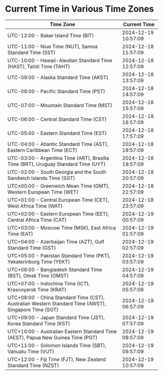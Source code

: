 # Current Time in Various Time Zones

| Time Zone | Current Time |
|-----------|--------------|
| UTC-12:00 - Baker Island Time (BIT) | 2024-12-19 10:57:09 |
| UTC-11:00 - Niue Time (NUT), Samoa Standard Time (SST) | 2024-12-18 11:57:09 |
| UTC-10:00 - Hawaii-Aleutian Standard Time (HAST), Tahiti Time (TAHT) | 2024-12-18 12:57:09 |
| UTC-09:00 - Alaska Standard Time (AKST) | 2024-12-18 13:57:09 |
| UTC-08:00 - Pacific Standard Time (PST) | 2024-12-18 14:57:09 |
| UTC-07:00 - Mountain Standard Time (MST) | 2024-12-18 15:57:09 |
| UTC-06:00 - Central Standard Time (CST) | 2024-12-18 16:57:09 |
| UTC-05:00 - Eastern Standard Time (EST) | 2024-12-18 17:57:09 |
| UTC-04:00 - Atlantic Standard Time (AST), Eastern Caribbean Time (ECT) | 2024-12-18 18:57:09 |
| UTC-03:00 - Argentina Time (ART), Brasília Time (BRT), Uruguay Standard Time (UYT) | 2024-12-18 19:57:09 |
| UTC-02:00 - South Georgia and the South Sandwich Islands Time (SGT) | 2024-12-18 20:57:09 |
| UTC±00:00 - Greenwich Mean Time (GMT), Western European Time (WET) | 2024-12-18 22:57:09 |
| UTC+01:00 - Central European Time (CET), West Africa Time (WAT) | 2024-12-18 23:57:09 |
| UTC+02:00 - Eastern European Time (EET), Central Africa Time (CAT) | 2024-12-19 00:57:09 |
| UTC+03:00 - Moscow Time (MSK), East Africa Time (EAT) | 2024-12-19 01:57:09 |
| UTC+04:00 - Azerbaijan Time (AZT), Gulf Standard Time (GST) | 2024-12-19 02:57:09 |
| UTC+05:00 - Pakistan Standard Time (PKT), Yekaterinburg Time (YEKT) | 2024-12-19 03:57:09 |
| UTC+06:00 - Bangladesh Standard Time (BST), Omsk Time (OMST) | 2024-12-19 04:57:09 |
| UTC+07:00 - Indochina Time (ICT), Krasnoyarsk Time (KRAT) | 2024-12-19 05:57:09 |
| UTC+08:00 - China Standard Time (CST), Australian Western Standard Time (AWST), Singapore Time (SGT) | 2024-12-19 06:57:09 |
| UTC+09:00 - Japan Standard Time (JST), Korea Standard Time (KST) | 2024-12-19 07:57:09 |
| UTC+10:00 - Australian Eastern Standard Time (AEST), Papua New Guinea Time (PGT) | 2024-12-19 09:57:09 |
| UTC+11:00 - Solomon Islands Time (SBT), Vanuatu Time (VUT) | 2024-12-19 09:57:09 |
| UTC+12:00 - Fiji Time (FJT), New Zealand Standard Time (NZST) | 2024-12-19 10:57:09 |
